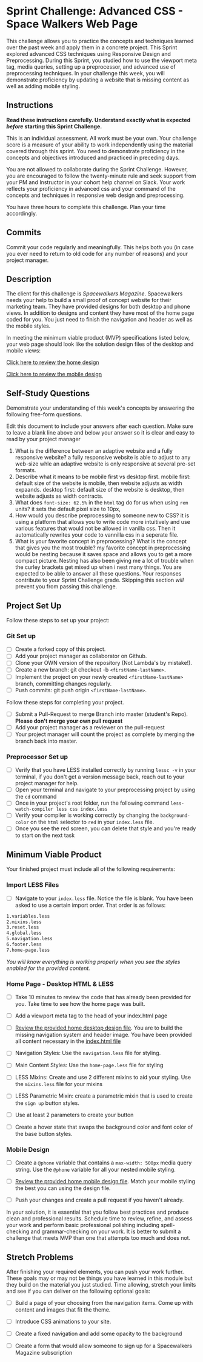 # Sprint Challenge: Advanced CSS - Space Walkers Web Page

This challenge allows you to practice the concepts and techniques learned over the past week and apply them in a concrete project. This Sprint explored advanced CSS techniques using Responsive Design and Preprocessing. During this Sprint, you studied how to use the viewport meta tag, media queries, setting up a preprocessor, and advanced use of preprocessing techniques. In your challenge this week, you will demonstrate proficiency by updating a website that is missing content as well as adding mobile styling.

## Instructions

**Read these instructions carefully. Understand exactly what is expected _before_ starting this Sprint Challenge.**

This is an individual assessment. All work must be your own. Your challenge score is a measure of your ability to work independently using the material covered through this sprint. You need to demonstrate proficiency in the concepts and objectives introduced and practiced in preceding days.

You are not allowed to collaborate during the Sprint Challenge. However, you are encouraged to follow the twenty-minute rule and seek support from your PM and Instructor in your cohort help channel on Slack. Your work reflects your proficiency in advanced css and your command of the concepts and techniques in responsive web design and preprocessing.

You have three hours to complete this challenge. Plan your time accordingly.

## Commits

Commit your code regularly and meaningfully. This helps both you (in case you ever need to return to old code for any number of reasons) and your project manager.

## Description

The client for this challenge is _Spacewalkers Magazine_. Spacewalkers needs your help to build a small proof of concept website for their marketing team. They have provided designs for both desktop and phone views. In addition to designs and content they have most of the home page coded for you. You just need to finish the navigation and header as well as the mobile styles.

In meeting the minimum viable product (MVP) specifications listed below, your web page should look like the solution design files of the desktop and mobile views:

[Click here to review the home design](design-files/home-desktop.png)

[Click here to review the mobile design](design-files/home-mobile.png)

## Self-Study Questions

Demonstrate your understanding of this week's concepts by answering the following free-form questions.

Edit this document to include your answers after each question. Make sure to leave a blank line above and below your answer so it is clear and easy to read by your project manager

1. What is the difference between an adaptive website and a fully responsive website?
   a fully responsive website is able to adjust to any web-size whle an adaptive website is only responsive at several pre-set formats.
2. Describe what it means to be mobile first vs desktop first.
   mobile first: default size of the website is mobile, then website adjusts as width expaands.
   desktop first: default size of the website is desktop, then website adjusts as width contracts.
3. What does `font-size: 62.5%` in the `html` tag do for us when using `rem` units?
   it sets the default pixel size to 10px,
4. How would you describe preprocessing to someone new to CSS?
   it is using a platform that allows you to write code more intuitively and use various features that would not be allowed in vanilla css. Then it automatically rewrites your code to vannilla css in a seperate file.
5. What is your favorite concept in preprocessing? What is the concept that gives you the most trouble?
   my favorite concept in preprocessing would be nesting because it saves space and allows you to get a more compact picture. Nesting has also been giving me a lot of trouble when the curley brackets get mixed up when i nest many things.
   You are expected to be able to answer all these questions. Your responses contribute to your Sprint Challenge grade. Skipping this section _will_ prevent you from passing this challenge.

## Project Set Up

Follow these steps to set up your project:

### Git Set up

- [ ] Create a forked copy of this project.
- [ ] Add your project manager as collaborator on Github.
- [ ] Clone your OWN version of the repository (Not Lambda's by mistake!).
- [ ] Create a new branch: git checkout -b `<firstName-lastName>`.
- [ ] Implement the project on your newly created `<firstName-lastName>` branch, committing changes regularly.
- [ ] Push commits: git push origin `<firstName-lastName>`.

Follow these steps for completing your project.

- [ ] Submit a Pull-Request to merge <firstName-lastName> Branch into master (student's Repo). **Please don't merge your own pull request**
- [ ] Add your project manager as a reviewer on the pull-request
- [ ] Your project manager will count the project as complete by merging the branch back into master.

### Preprocessor Set up

- [ ] Verify that you have LESS installed correctly by running `lessc -v` in your terminal, if you don't get a version message back, reach out to your project manager for help.
- [ ] Open your terminal and navigate to your preprocessing project by using the `cd` command
- [ ] Once in your project's root folder, run the following command `less-watch-compiler less css index.less`
- [ ] Verify your compiler is working correctly by changing the `background-color` on the `html` selector to `red` in your `index.less` file.
- [ ] Once you see the red screen, you can delete that style and you're ready to start on the next task

## Minimum Viable Product

Your finished project must include all of the following requirements:

### Import LESS Files

- [ ] Navigate to your `index.less` file. Notice the file is blank. You have been asked to use a certain import order. That order is as follows:

```markdown
1.variables.less
2.mixins.less
3.reset.less
4.global.less
5.navigation.less
6.footer.less
7.home-page.less
```

_You will know everything is working properly when you see the styles enabled for the provided content._

### Home Page - Desktop HTML & LESS

- [ ] Take 10 minutes to review the code that has already been provided for you. Take time to see how the home page was built.

- [ ] Add a viewport meta tag to the head of your index.html page

- [ ] [Review the provided home desktop design file](design-files/home-desktop.png). You are to build the missing navigation system and header image. You have been provided all content necessary in the [index.html file](index.html)

- [ ] Navigation Styles: Use the `navigation.less` file for styling.

- [ ] Main Content Styles: Use the `home-page.less` file for styling

- [ ] LESS Mixins: Create and use 2 different mixins to aid your styling. Use the `mixins.less` file for your mixins

- [ ] LESS Parametric Mixin: create a parametric mixin that is used to create the `sign up` button styles.

- [ ] Use at least 2 parameters to create your button

- [ ] Create a hover state that swaps the background color and font color of the base button styles.

### Mobile Design

- [ ] Create a `@phone` variable that contains a `max-width: 500px` media query string. Use the `@phone` variable for all your nested mobile styling.

- [ ] [Review the provided home mobile design file](design-files/home-mobile.png). Match your mobile styling the best you can using the design file.

- [ ] Push your changes and create a pull request if you haven't already.

In your solution, it is essential that you follow best practices and produce clean and professional results. Schedule time to review, refine, and assess your work and perform basic professional polishing including spell-checking and grammar-checking on your work. It is better to submit a challenge that meets MVP than one that attempts too much and does not.

## Stretch Problems

After finishing your required elements, you can push your work further. These goals may or may not be things you have learned in this module but they build on the material you just studied. Time allowing, stretch your limits and see if you can deliver on the following optional goals:

- [ ] Build a page of your choosing from the navigation items. Come up with content and images that fit the theme.

- [ ] Introduce CSS animations to your site.

- [ ] Create a fixed navigation and add some opacity to the background

- [ ] Create a form that would allow someone to sign up for a Spacewalkers Magazine subscription
